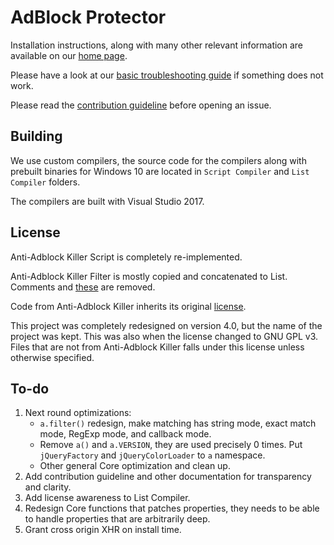 # AdBlock Protector

Installation instructions, along with many other relevant information are available on our 
[home page](http://jspenguin2017.github.io/AdBlockProtector/). 

Please have a look at our 
[basic troubleshooting guide](https://github.com/jspenguin2017/AdBlockProtector/blob/master/Notes/Basic%20Troubleshooting.MD) 
if something does not work. 

Please read the [contribution guideline](https://github.com/jspenguin2017/AdBlockProtector/blob/master/CONTRIBUTING.MD) 
before opening an issue. 

## Building

We use custom compilers, the source code for the compilers along with prebuilt binaries for Windows 10 are 
located in `Script Compiler` and `List Compiler` folders. 

The compilers are built with Visual Studio 2017. 

## License

Anti-Adblock Killer Script is completely re-implemented. 

Anti-Adblock Killer Filter is mostly copied and concatenated to List. Comments and 
[these](../master/List%20Compiler/Remove.txt) are removed. 

Code from Anti-Adblock Killer inherits its original [license](https://github.com/reek/anti-adblock-killer/blob/master/LICENSE). 

This project was completely redesigned on version 4.0, but the name of the project was kept. 
This was also when the license changed to GNU GPL v3. 
Files that are not from Anti-Adblock Killer falls under this license unless otherwise specified. 

## To-do

1. Next round optimizations: 
    * `a.filter()` redesign, make matching has string mode, exact match mode, RegExp mode, and callback mode. 
    * Remove `a()` and `a.VERSION`, they are used precisely 0 times. Put `jQueryFactory` and `jQueryColorLoader` to `a` namespace. 
    * Other general Core optimization and clean up. 
2. Add contribution guideline and other documentation for transparency and clarity. 
3. Add license awareness to List Compiler. 
4. Redesign Core functions that patches properties, they needs to be able to handle properties that are arbitrarily deep. 
5. Grant cross origin XHR on install time. 
